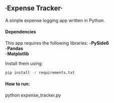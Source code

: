 ## ∙Expense Tracker∙

A simple expense logging app written in Python.

#### Dependencies

This app requires the following libraries: -**PySide6**  
 -**Pandas**  
 -**Matplotlib**

Install them using:

```bash
pip install -r requirements.txt
```

#### How to run:

python expense_tracker.py
